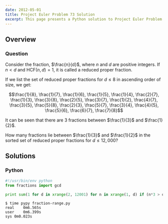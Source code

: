 ```yaml
---
date: 2012-05-01
title: Project Euler Problem 73 Solution
excerpt: This page presents a Python solution to Project Euler Problem 73.
---
```



## Overview


### Question

Consider the fraction, $\frac{n}{d}$, where $n$ and $d$ are positive
integers. If $n \lt d$ and $\mathrm{HCF}(n,d)=1$, it is called a reduced
proper fraction.

If we list the set of reduced proper fractions for $d \leq 8$ in
ascending order of size, we get:

$$\frac{1}{8}, \frac{1}{7}, \frac{1}{6}, \frac{1}{5}, \frac{1}{4}, \frac{2}{7}, \frac{1}{3}, \frac{3}{8}, \frac{2}{5}, \frac{3}{7}, \frac{1}{2}, \frac{4}{7}, \frac{3}{5}, \frac{5}{8}, \frac{2}{3}, \frac{5}{7}, \frac{3}{4}, \frac{4}{5}, \frac{5}{6}, \frac{6}{7}, \frac{7}{8}$$

It can be seen that there are 3 fractions between $\frac{1}{3}$ and
$\frac{1}{2}$.

How many fractions lie between $\frac{1}{3}$ and $\frac{1}{2}$ in the
sorted set of reduced proper fractions for $d \leq 12,000$?






## Solutions

### Python

```python
#!/usr/bin/env python
from fractions import gcd

print sum(1 for d in xrange(2, 12001) for n in xrange(1, d) if (n*3 > d) and (n*2 < d) and gcd(n, d) == 1)

```


```
$ time pypy fraction-range.py
real	0m6.565s
user	0m6.399s
sys	0m0.023s
```


